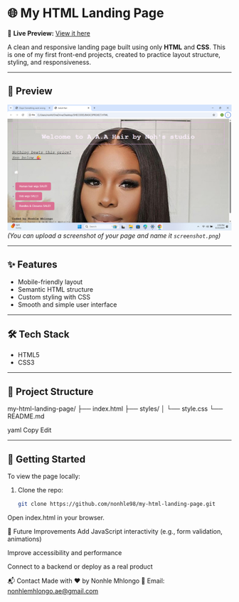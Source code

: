 # 🌐 My HTML Landing Page
🔗 **Live Preview:** [View it here](https://nonhle98.github.io/my-html-landing-page/)

A clean and responsive landing page built using only **HTML** and **CSS**. This is one of my first front-end projects, created to practice layout structure, styling, and responsiveness.

---

## 📸 Preview

![Landing Page Screenshot](screenshot.png)  
*(You can upload a screenshot of your page and name it `screenshot.png`)*

---

## ✨ Features

- Mobile-friendly layout
- Semantic HTML structure
- Custom styling with CSS
- Smooth and simple user interface

---

## 🛠️ Tech Stack

- HTML5
- CSS3

---

## 📁 Project Structure

my-html-landing-page/
├── index.html
├── styles/
│ └── style.css
└── README.md

yaml
Copy
Edit

---

## 🚀 Getting Started

To view the page locally:

1. Clone the repo:
   ```bash
   git clone https://github.com/nonhle98/my-html-landing-page.git
Open index.html in your browser.

📌 Future Improvements
Add JavaScript interactivity (e.g., form validation, animations)

Improve accessibility and performance

Connect to a backend or deploy as a real product

📬 Contact
Made with ❤️ by Nonhle Mhlongo
📧 Email: nonhlemhlongo.ae@gmail.com
